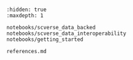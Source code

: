 ```{include} ../README.md

```

```{toctree}
:hidden: true
:maxdepth: 1

notebooks/scverse_data_backed
notebooks/scverse_data_interoperability
notebooks/getting_started

references.md
```
